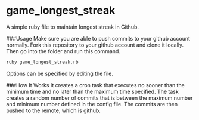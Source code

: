 game_longest_streak
===================

A simple ruby file to maintain longest streak in Github.

###Usage
Make sure you are able to push commits to your github account normally. Fork this repository to your github account and clone it locally. Then go into the folder and run this command.

```sh
ruby game_longest_streak.rb
```

Options can be specified by editing the file.

###How It Works
It creates a cron task that executes no sooner than the minimum time and no later than the maximum time specified. The task creates a random number of commits that is between the maximum number and minimum number defined in the config file. The commits are then pushed to the remote, which is github.
